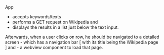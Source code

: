 App

- accepts keywords/texts
- performs a GET request on Wikipedia and
- displays the results in a list just below the text input.

Afterwards, when a user clicks on row, he should be navigated to a detailed screen - which has a navigation bar [ with its title being the Wikipedia page ] and - a webview component to load that page.
